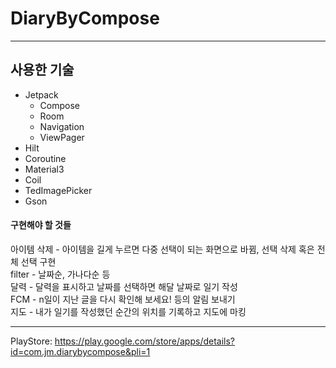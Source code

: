 # DiaryByCompose
-------------------
## 사용한 기술
- Jetpack
  - Compose
  - Room
  - Navigation
  - ViewPager
- Hilt
- Coroutine
- Material3
- Coil
- TedImagePicker
- Gson

#### 구현해야 할 것들

아이템 삭제 - 아이템을 길게 누르면 다중 선택이 되는 화면으로 바뀜, 선택 삭제 혹은 전체 선택 구현 
<br> 
filter - 날짜순, 가나다순 등 
<br> 
달력 - 달력을 표시하고 날짜를 선택하면 해달 날짜로 일기 작성 
<br>
FCM - n일이 지난 글을 다시 확인해 보세요! 등의 알림 보내기 
<br> 
지도 - 내가 일기를 작성했던 순간의 위치를 기록하고 지도에 마킹


------------------

PlayStore: https://play.google.com/store/apps/details?id=com.jm.diarybycompose&pli=1
